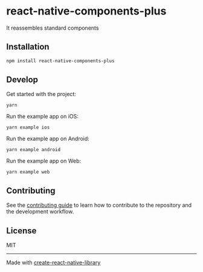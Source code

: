 # react-native-components-plus

It reassembles standard components

## Installation


```sh
npm install react-native-components-plus
```


## Develop

Get started with the project:

```shell
yarn
```

Run the example app on iOS:

```shell
yarn example ios
```

Run the example app on Android:

```shell
yarn example android
```

Run the example app on Web:

```shell
yarn example web
```

## Contributing

See the [contributing guide](CONTRIBUTING.md) to learn how to contribute to the repository and the development workflow.

## License

MIT

---

Made with [create-react-native-library](https://github.com/callstack/react-native-builder-bob)
